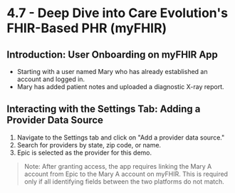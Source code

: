 # 4.7 - Deep Dive into Care Evolution's FHIR-Based PHR (myFHIR)

## Introduction: User Onboarding on myFHIR App
- Starting with a user named Mary who has already established an account and logged in.
- Mary has added patient notes and uploaded a diagnostic X-ray report.

## Interacting with the Settings Tab: Adding a Provider Data Source

1. Navigate to the Settings tab and click on "Add a provider data source."
2. Search for providers by state, zip code, or name.
3. Epic is selected as the provider for this demo.

> Note: After granting access, the app requires linking the Mary A account from Epic to the Mary A account on myFHIR. This is required only if all identifying fields between the two platforms do not match.


